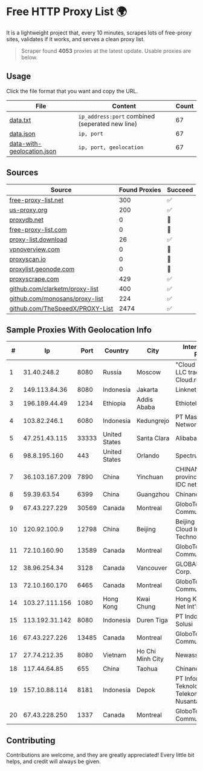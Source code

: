 
# Free HTTP Proxy List 🌍

It is a lightweight project that, every 10 minutes, scrapes lots of free-proxy sites, validates if it works, and serves a clean proxy list.


> Scraper found **4053** proxies at the latest update. Usable proxies are below.

## Usage

Click the file format that you want and copy the URL.


|File|Content|Count|
|----|-------|-----|
|[data.txt](https://raw.githubusercontent.com/themiralay/Proxy-List-World/master/data.txt)|`ip_address:port` combined (seperated new line)|67|
|[data.json](https://raw.githubusercontent.com/themiralay/Proxy-List-World/master/data.json)|`ip, port`|67|
|[data-with-geolocation.json](https://raw.githubusercontent.com/themiralay/Proxy-List-World/master/data-with-geolocation.json)|`ip, port, geolocation`|67|

## Sources

|Source|Found Proxies|Succeed|
|------|-------------|-------|
|[free-proxy-list.net](https://free-proxy-list.net)|300|✅|
|[us-proxy.org](https://www.us-proxy.org)|200|✅|
|[proxydb.net](http://proxydb.net)|0|🚫|
|[free-proxy-list.com](https://free-proxy-list.com/?page=&port=&type%5B%5D=http&type%5B%5D=https&up_time=0&search=Search)|0|🚫|
|[proxy-list.download](https://www.proxy-list.download/HTTP)|26|✅|
|[vpnoverview.com](https://vpnoverview.com/privacy/anonymous-browsing/free-proxy-servers)|0|🚫|
|[proxyscan.io](https://www.proxyscan.io)|0|🚫|
|[proxylist.geonode.com](https://proxylist.geonode.com/api/proxy-list?limit=300&page=1&sort_by=lastChecked&sort_type=desc&protocols=http,https)|0|🚫|
|[proxyscrape.com](https://api.proxyscrape.com/v2/?request=displayproxies&protocol=http&timeout=10000&country=all&ssl=all&anonymity=all)|429|✅|
|[github.com/clarketm/proxy-list](https://raw.githubusercontent.com/clarketm/proxy-list/master/proxy-list-raw.txt)|400|✅|
|[github.com/monosans/proxy-list](https://raw.githubusercontent.com/monosans/proxy-list/main/proxies/http.txt)|224|✅|
|[github.com/TheSpeedX/PROXY-List](https://raw.githubusercontent.com/TheSpeedX/PROXY-List/master/http.txt)|2474|✅|


## Sample Proxies With Geolocation Info

|#|Ip|Port|Country|City|Internet Service Provider|
|-|--|----|-------|----|-------------------------|
|1|31.40.248.2|8080|Russia|Moscow|"Cloud Technologies" LLC trading as Cloud.ru|
|2|149.113.84.36|8080|Indonesia|Jakarta|Linknet-Fastnet ASN|
|3|196.189.44.49|1234|Ethiopia|Addis Ababa|Ethiotelecom|
|4|103.82.246.1|6080|Indonesia|Kedungrejo|PT Master Star Network|
|5|47.251.43.115|33333|United States|Santa Clara|Alibaba Cloud LLC|
|6|98.8.195.160|443|United States|Orlando|Spectrum|
|7|36.103.167.209|7890|China|Yinchuan|CHINANET NINGXIA province ZHONGWEI IDC network|
|8|59.39.63.54|6399|China|Guangzhou|Chinanet|
|9|67.43.227.229|30569|Canada|Montreal|GloboTech Communications|
|10|120.92.100.9|12798|China|Beijing|Beijing Kingsoft Cloud Internet Technology Co|
|11|72.10.160.90|13589|Canada|Montreal|GloboTech Communications|
|12|38.96.254.34|3128|Canada|Vancouver|GLOBALTELEHOST Corp.|
|13|72.10.160.170|6465|Canada|Montreal|GloboTech Communications|
|14|103.27.111.156|1080|Hong Kong|Kwai Chung|Hong Kong San Ai Net Int'l Limited|
|15|113.192.31.142|8080|Indonesia|Duren Tiga|PT Indo Telemedia Solusi|
|16|67.43.227.226|13485|Canada|Montreal|GloboTech Communications|
|17|27.74.212.35|8080|Vietnam|Ho Chi Minh City|Newass2011xDSLHN|
|18|117.44.64.85|655|China|Taohua|Chinanet|
|19|157.10.88.114|8181|Indonesia|Depok|PT Infonusa Teknologi Telekomunikasi Nusantara|
|20|67.43.228.250|1337|Canada|Montreal|GloboTech Communications|



## Contributing

Contributions are welcome, and they are greatly appreciated! Every
little bit helps, and credit will always be given.

